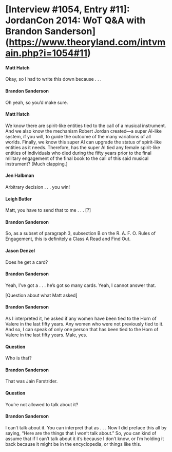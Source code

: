 # [Interview #1054, Entry #11]: JordanCon 2014: WoT Q&A with Brandon Sanderson](https://www.theoryland.com/intvmain.php?i=1054#11)

#### Matt Hatch

Okay, so I had to write this down because . . .

#### Brandon Sanderson

Oh yeah, so you’d make sure.

#### Matt Hatch

We know there are spirit-like entities tied to the call of a musical instrument. And we also know the mechanism Robert Jordan created—a super AI-like system, if you will, to guide the outcome of the many variations of all worlds. Finally, we know this super AI can upgrade the status of spirit-like entities as it needs. Therefore, has the super AI tied any female spirit-like entities of individuals who died during the fifty years prior to the final military engagement of the final book to the call of this said musical instrument? [Much clapping.]

#### Jen Halbman

Arbitrary decision . . . you win!

#### Leigh Butler

Matt, you have to send that to me . . . [?]

#### Brandon Sanderson

So, as a subset of paragraph 3, subsection B on the R. A. F. O. Rules of Engagement, this is definitely a Class A Read and Find Out.

#### Jason Denzel

Does he get a card?

#### Brandon Sanderson

Yeah, I’ve got a . . . he’s got so many cards. Yeah, I cannot answer that.

[Question about what Matt asked]

#### Brandon Sanderson

As I interpreted it, he asked if any women have been tied to the Horn of Valere in the last fifty years. Any women who were not previously tied to it. And so, I can speak of only one person that has been tied to the Horn of Valere in the last fifty years. Male, yes.

#### Question

Who is that?

#### Brandon Sanderson

That was Jain Farstrider.

#### Question

You’re not allowed to talk about it?

#### Brandon Sanderson

I can’t talk about it. You can interpret that as . . . Now I did preface this all by saying, “Here are the things that I won’t talk about.” So, you can kind of assume that if I can’t talk about it it’s because I don’t know, or I’m holding it back because it might be in the encyclopedia, or things like this.

